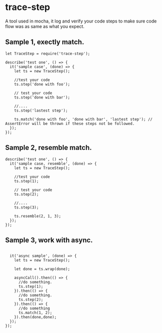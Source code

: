 # trace-step

A tool used in mocha, it log and verify your code steps to make sure code flow was as same as what you expect.


## Sample 1, exectly match.
```
let TraceStep = require('trace-step');

describe('test one', () => {
  it('sample case', (done) => {
    let ts = new TraceStep();

    //test your code
    ts.step('done with foo');

    // test your code
    ts.step('done with bar');

    //....
    ts.step('lastest step');

    ts.match('done with foo', 'done with bar', 'lastest step'); // AssertError will be thrown if these steps not be followed.
  });
});
```


## Sample 2, resemble match.

```
describe('test one', () => {
  it('sample case, resemble', (done) => {
    let ts = new TraceStep();

    //test your code
    ts.step(1);

    // test your code
    ts.step(2);

    //....
    ts.step(3);

    ts.resemble(2, 1, 3);
  });
});
```

## Sample 3, work with async.
```

  it('async sample', (done) => {
    let ts = new TraceStep();

    let done = ts.wrap(done);

    asyncCall().then(() => {
      //do something.
      ts.step(1);
    }).then(() => {
      //do something.
      ts.step(2);
    }).then(() => {
      //do something
      ts.match(1, 2);
    }).then(done,done);
  });
});

```

